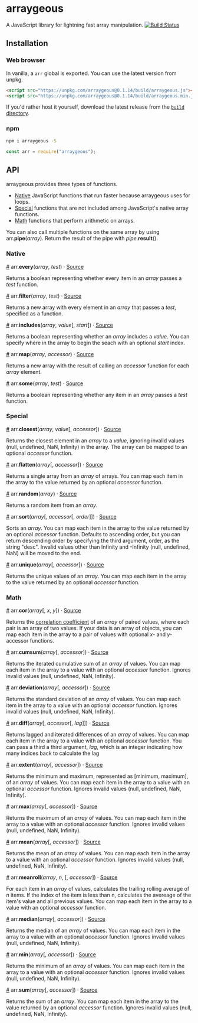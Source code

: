# arraygeous
A JavaScript library for lightning fast array manipulation. [![Build Status](https://travis-ci.org/HarryStevens/arraygeous.svg?branch=master)](https://travis-ci.org/HarryStevens/arraygeous)

## Installation

### Web browser
In vanilla, a `arr` global is exported. You can use the latest version from unpkg.
```html
<script src="https://unpkg.com/arraygeous@0.1.14/build/arraygeous.js"></script>
<script src="https://unpkg.com/arraygeous@0.1.14/build/arraygeous.min.js"></script>
```
If you'd rather host it yourself, download the latest release from the [`build` directory](https://github.com/HarryStevens/arraygeous/tree/master/build).

### npm

```bash
npm i arraygeous -S
```
```js
const arr = require("arraygeous");
```

## API

arraygeous provides three types of functions.
- [Native](#native) JavaScript functions that run faster because arraygeous uses for loops.
- [Special](#special) functions that are not included among JavaScript's native array functions.
- [Math](#math) functions that perform arithmetic on arrays.

You can also call multiple functions on the same array by using arr.<b>pipe</b>(<i>array</i>). Return the result of the pipe with <i>pipe</i>.<b>result</b>().

### Native

<a name="every" href="#every">#</a> arr.<b>every</b>(<i>array</i>, <i>test</i>) · [Source](https://github.com/HarryStevens/arraygeous/tree/master/src/every.js)

Returns a boolean representing whether every item in an <i>array</i> passes a <i>test</i> function.

<a name="filter" href="#filter">#</a> arr.<b>filter</b>(<i>array</i>, <i>test</i>) · [Source](https://github.com/HarryStevens/arraygeous/tree/master/src/filter.js)

Returns a new array with every element in an <i>array</i> that passes a <i>test</i>, specified as a function.

<a name="includes" href="#includes">#</a> arr.<b>includes</b>(<i>array</i>, <i>value</i>[, <i>start</i>]) · [Source](https://github.com/HarryStevens/arraygeous/tree/master/src/includes.js)

Returns a boolean representing whether an <i>array</i> includes a <i>value</i>. You can specify where in the array to begin the seach with an optional <i>start</i> index.

<a name="map" href="#map">#</a> arr.<b>map</b>(<i>array</i>, <i>accessor</i>) · [Source](https://github.com/HarryStevens/arraygeous/tree/master/src/map.js)

Returns a new array with the result of calling an <i>accessor</i> function for each <i>array</i> element.

<a name="some" href="#some">#</a> arr.<b>some</b>(<i>array</i>, <i>test</i>) · [Source](https://github.com/HarryStevens/arraygeous/tree/master/src/some.js)

Returns a boolean representing whether any item in an <i>array</i> passes a <i>test</i> function.

### Special

<a name="closest" href="#closest">#</a> arr.<b>closest</b>(<i>array</i>, <i>value</i>[, <i>accessor</i>]) · [Source](https://github.com/HarryStevens/arraygeous/tree/master/src/closest.js)

Returns the closest element in an <i>array</i> to a <i>value</i>, ignoring invalid values (null, undefined, NaN, Infinity) in the array. The array can be mapped to an optional <i>accessor</i> function.

<a name="flatten" href="#flatten">#</a> arr.<b>flatten</b>(<i>array</i>[, <i>accessor</i>]) · [Source](https://github.com/HarryStevens/arraygeous/tree/master/src/flatten.js)

Returns a single array from an <i>array</i> of arrays. You can map each item in the array to the value returned by an optional <i>accessor</i> function.

<a name="random" href="#random">#</a> arr.<b>random</b>(<i>array</i>) · [Source](https://github.com/HarryStevens/arraygeous/tree/master/src/random.js)

Returns a random item from an <i>array</i>.

<a name="sort" href="#sort">#</a> arr.<b>sort</b>(<i>array</i>[, <i>accessor</i>[, <i>order</i>]]) · [Source](https://github.com/HarryStevens/arraygeous/tree/master/src/sort.js)

Sorts an <i>array</i>. You can map each item in the array to the value returned by an optional <i>accessor</i> function. Defaults to ascending order, but you can return descending order by specifying the third argument, order, as the string "desc". Invalid values other than Infinity and -Infinity (null, undefined, NaN) will be moved to the end.

<a name="unique" href="#unique">#</a> arr.<b>unique</b>(<i>array</i>[, <i>accessor</i>]) · [Source](https://github.com/HarryStevens/arraygeous/tree/master/src/unique.js)

Returns the unique values of an <i>array</i>. You can map each item in the array to the value returned by an optional <i>accessor</i> function.

### Math

<a name="cor" href="#cor">#</a> arr.<b>cor</b>(<i>array</i>[, <i>x</i>, <i>y</i>]) · [Source](https://github.com/HarryStevens/arraygeous/tree/master/src/cor.js)

Returns the [correlation coefficient](https://en.wikipedia.org/wiki/bivariate_correlation) of an <i>array</i> of paired values, where each pair is an array of two values. If your data is an array of objects, you can map each item in the array to a pair of values with optional <i>x-</i> and <i>y-</i>accessor functions.

<a name="cumsum" href="#cumsum">#</a> arr.<b>cumsum</b>(<i>array</i>[, <i>accessor</i>]) · [Source](https://github.com/HarryStevens/arraygeous/tree/master/src/cumsum.js)

Returns the iterated cumulative sum of an <i>array</i> of values. You can map each item in the array to a value with an optional <i>accessor</i> function. Ignores invalid values (null, undefined, NaN, Infinity).

<a name="deviation" href="#deviation">#</a> arr.<b>deviation</b>(<i>array</i>[, <i>accessor</i>]) · [Source](https://github.com/HarryStevens/arraygeous/tree/master/src/deviation.js)

Returns the standard deviation of an <i>array</i> of values. You can map each item in the array to a value with an optional <i>accessor</i> function. Ignores invalid values (null, undefined, NaN, Infinity).

<a name="diff" href="#diff">#</a> arr.<b>diff</b>(<i>array</i>[, <i>accessor</i>[, <i>lag</i>]]) · [Source](https://github.com/HarryStevens/arraygeous/tree/master/src/diff.js)

Returns lagged and iterated differences of an <i>array</i> of values. You can map each item in the array to a value with an optional <i>accessor</i> function. You can pass a third a third argument, <i>lag</i>, which is an integer indicating how many indices back to calculate the lag

<a name="extent" href="#extent">#</a> arr.<b>extent</b>(<i>array</i>[, <i>accessor</i>]) · [Source](https://github.com/HarryStevens/arraygeous/tree/master/src/extent.js)

Returns the minimum and maximum, represented as [minimum, maximum], of an <i>array</i> of values. You can map each item in the array to a value with an optional <i>accessor</i> function. Ignores invalid values (null, undefined, NaN, Infinity).

<a name="max" href="#max">#</a> arr.<b>max</b>(<i>array</i>[, <i>accessor</i>]) · [Source](https://github.com/HarryStevens/arraygeous/tree/master/src/max.js)

Returns the maximum of an <i>array</i> of values. You can map each item in the array to a value with an optional <i>accessor</i> function. Ignores invalid values (null, undefined, NaN, Infinity).

<a name="mean" href="#mean">#</a> arr.<b>mean</b>(<i>array</i>[, <i>accessor</i>]) · [Source](https://github.com/HarryStevens/arraygeous/tree/master/src/mean.js)

Returns the mean of an <i>array</i> of values. You can map each item in the array to a value with an optional <i>accessor</i> function. Ignores invalid values (null, undefined, NaN, Infinity).

<a name="meanroll" href="#meanroll">#</a> arr.<b>meanroll</b>(<i>array</i>, <i>n</i>, [, <i>accessor</i>]) · [Source](https://github.com/HarryStevens/arraygeous/tree/master/src/meanroll.js)

For each item in an <i>array</i> of values, calculates the trailing rolling average of <i>n</i> items. If the index of the item is less than n, calculates the avereage of the item's value and all previous values. You can map each item in the array to a value with an optional <i>accessor</i> function.

<a name="median" href="#median">#</a> arr.<b>median</b>(<i>array</i>[, <i>accessor</i>]) · [Source](https://github.com/HarryStevens/arraygeous/tree/master/src/median.js)

Returns the median of an <i>array</i> of values. You can map each item in the array to a value with an optional <i>accessor</i> function. Ignores invalid values (null, undefined, NaN, Infinity).

<a name="min" href="#min">#</a> arr.<b>min</b>(<i>array</i>[, <i>accessor</i>]) · [Source](https://github.com/HarryStevens/arraygeous/tree/master/src/min.js)

Returns the minimum of an <i>array</i> of values. You can map each item in the array to a value with an optional <i>accessor</i> function. Ignores invalid values (null, undefined, NaN, Infinity).

<a name="sum" href="#sum">#</a> arr.<b>sum</b>(<i>array</i>[, <i>accessor</i>]) · [Source](https://github.com/HarryStevens/arraygeous/tree/master/src/sum.js)

Returns the sum of an <i>array</i>. You can map each item in the array to the value returned by an optional <i>accessor</i> function. Ignores invalid values (null, undefined, NaN, Infinity).